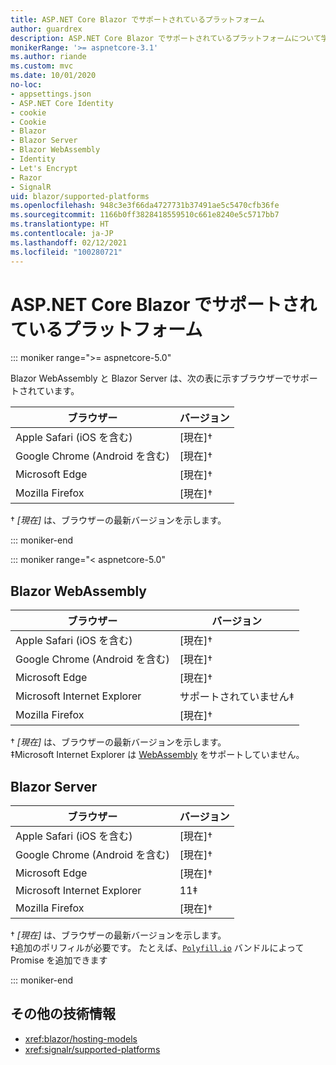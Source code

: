 ```yaml
---
title: ASP.NET Core Blazor でサポートされているプラットフォーム
author: guardrex
description: ASP.NET Core Blazor でサポートされているプラットフォームについて学習します。
monikerRange: '>= aspnetcore-3.1'
ms.author: riande
ms.custom: mvc
ms.date: 10/01/2020
no-loc:
- appsettings.json
- ASP.NET Core Identity
- cookie
- Cookie
- Blazor
- Blazor Server
- Blazor WebAssembly
- Identity
- Let's Encrypt
- Razor
- SignalR
uid: blazor/supported-platforms
ms.openlocfilehash: 948c3e3f66da4727731b37491ae5c5470cfb36fe
ms.sourcegitcommit: 1166b0ff3828418559510c661e8240e5c5717bb7
ms.translationtype: HT
ms.contentlocale: ja-JP
ms.lasthandoff: 02/12/2021
ms.locfileid: "100280721"
---
```

# <a name="aspnet-core-blazor-supported-platforms"></a>ASP.NET Core Blazor でサポートされているプラットフォーム

::: moniker range=">= aspnetcore-5.0"

Blazor WebAssembly と Blazor Server は、次の表に示すブラウザーでサポートされています。

| ブラウザー                          | バージョン         |
| -------------------------------- | --------------- |
| Apple Safari (iOS を含む)      | [現在]&dagger; |
| Google Chrome (Android を含む) | [現在]&dagger; |
| Microsoft Edge                   | [現在]&dagger; |
| Mozilla Firefox                  | [現在]&dagger; |  

&dagger; *[現在]* は、ブラウザーの最新バージョンを示します。  

::: moniker-end

::: moniker range="< aspnetcore-5.0"

## Blazor WebAssembly

| ブラウザー                          | バージョン               |
| -------------------------------- | --------------------- |
| Apple Safari (iOS を含む)      | [現在]&dagger;       |
| Google Chrome (Android を含む) | [現在]&dagger;       |
| Microsoft Edge                   | [現在]&dagger;       |
| Microsoft Internet Explorer      | サポートされていません&Dagger; |
| Mozilla Firefox                  | [現在]&dagger;       |  

&dagger; *[現在]* は、ブラウザーの最新バージョンを示します。  
&Dagger;Microsoft Internet Explorer は [WebAssembly](https://webassembly.org) をサポートしていません。

## Blazor Server

| ブラウザー                          | バージョン         |
| -------------------------------- | --------------- |
| Apple Safari (iOS を含む)      | [現在]&dagger; |
| Google Chrome (Android を含む) | [現在]&dagger; |
| Microsoft Edge                   | [現在]&dagger; |
| Microsoft Internet Explorer      | 11&Dagger;      |
| Mozilla Firefox                  | [現在]&dagger; |

&dagger; *[現在]* は、ブラウザーの最新バージョンを示します。  
&Dagger;追加のポリフィルが必要です。 たとえば、[`Polyfill.io`](https://polyfill.io/v3/) バンドルによって Promise を追加できます

::: moniker-end

## <a name="additional-resources"></a>その他の技術情報

* <xref:blazor/hosting-models>
* <xref:signalr/supported-platforms>
